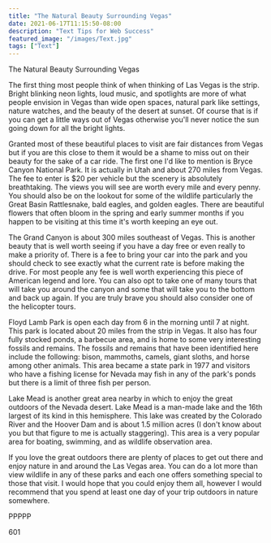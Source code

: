 ```yaml
---
title: "The Natural Beauty Surrounding Vegas"
date: 2021-06-17T11:15:50-08:00
description: "Text Tips for Web Success"
featured_image: "/images/Text.jpg"
tags: ["Text"]
---
```


The Natural Beauty Surrounding Vegas

The first thing most people think of when thinking of Las Vegas is the strip. Bright blinking neon lights, loud music, and spotlights are more of what people envision in Vegas than wide open spaces, natural park like settings, nature watches, and the beauty of the desert at sunset. Of course that is if you can get a little ways out of Vegas otherwise you'll never notice the sun going down for all the bright lights.

Granted most of these beautiful places to visit are fair distances from Vegas but if you are this close to them it would be a shame to miss out on their beauty for the sake of a car ride. The first one I'd like to mention is Bryce Canyon National Park. It is actually in Utah and about 270 miles from Vegas. The fee to enter is $20 per vehicle but the scenery is absolutely breathtaking. The views you will see are worth every mile and every penny. You should also be on the lookout for some of the wildlife particularly the Great Basin Rattlesnake, bald eagles, and golden eagles. There are beautiful flowers that often bloom in the spring and early summer months if you happen to be visiting at this time it's worth keeping an eye out.

The Grand Canyon is about 300 miles southeast of Vegas. This is another beauty that is well worth seeing if you have a day free or even really to make a priority of. There is a fee to bring your car into the park and you should check to see exactly what the current rate is before making the drive. For most people any fee is well worth experiencing this piece of American legend and lore. You can also opt to take one of many tours that will take you around the canyon and some that will take you to the bottom and back up again. If you are truly brave you should also consider one of the helicopter tours.

Floyd Lamb Park is open each day from 6 in the morning until 7 at night. This park is located about 20 miles from the strip in Vegas. It also has four fully stocked ponds, a barbecue area, and is home to some very interesting fossils and remains. The fossils and remains that have been identified here include the following: bison, mammoths, camels, giant sloths, and horse among other animals. This area became a state park in 1977 and visitors who have a fishing license for Nevada may fish in any of the park's ponds but there is a limit of three fish per person.

Lake Mead is another great area nearby in which to enjoy the great outdoors of the Nevada desert. Lake Mead is a man-made lake and the 16th largest of its kind in this hemisphere. This lake was created by the Colorado River and the Hoover Dam and is about 1.5 million acres (I don't know about you but that figure to me is actually staggering). This area is a very popular area for boating, swimming, and as wildlife observation area. 

If you love the great outdoors there are plenty of places to get out there and enjoy nature in and around the Las Vegas area. You can do a lot more than view wildlife in any of these parks and each one offers something special to those that visit. I would hope that you could enjoy them all, however I would recommend that you spend at least one day of your trip outdoors in nature somewhere.

PPPPP

601




